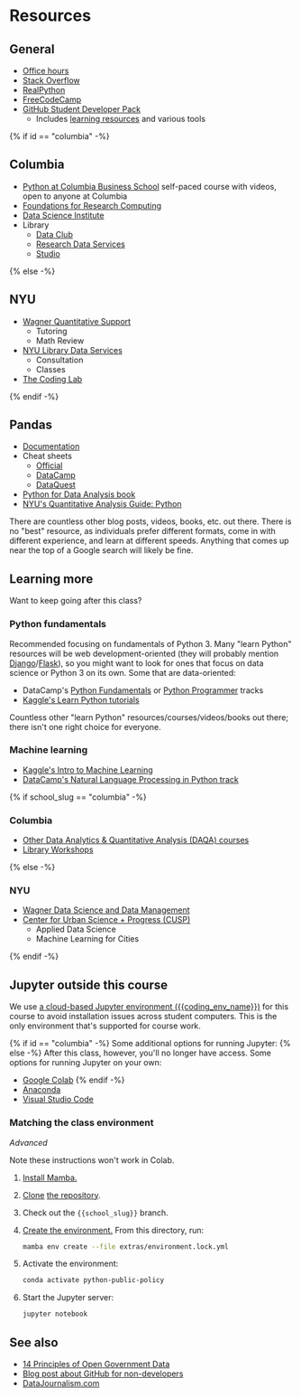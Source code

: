 # Resources

## General

- [Office hours](syllabus.html#instructor-information)
- [Stack Overflow](https://stackoverflow.com/)
- [RealPython](https://realpython.com/tutorials/all/)
- [FreeCodeCamp](https://www.freecodecamp.org/learn/data-analysis-with-python/)
- [GitHub Student Developer Pack](https://education.github.com/pack)
  - Includes [learning resources](https://education.github.com/pack?sort=popularity&tag=Learn#offers) and various tools

{% if id == "columbia" -%}

## Columbia

- [Python at Columbia Business School](https://www8.gsb.columbia.edu/courses/python) self-paced course with videos, open to anyone at Columbia
- [Foundations for Research Computing](https://rcfoundations.research.columbia.edu/)
- [Data Science Institute](https://datascience.columbia.edu/)
- Library
  - [Data Club](https://library.columbia.edu/services/research-data-services/data-club.html)
  - [Research Data Services](https://library.columbia.edu/services/research-data-services.html)
  - [Studio](https://studio.cul.columbia.edu/)

{% else -%}

## NYU

- [Wagner Quantitative Support](https://wagner.nyu.edu/portal/students/academics/advisement/quantitative)
  - Tutoring
  - Math Review
- [NYU Library Data Services](https://library.nyu.edu/departments/data-services/)
  - Consultation
  - Classes
- [The Coding Lab](https://codinglab.itp.io/)

{% endif -%}

## Pandas

- [Documentation](https://pandas.pydata.org/pandas-docs/stable/)
- Cheat sheets
  - [Official](https://pandas.pydata.org/Pandas_Cheat_Sheet.pdf)
  - [DataCamp](https://www.datacamp.com/cheat-sheet/pandas-cheat-sheet-for-data-science-in-python)
  - [DataQuest](https://www.dataquest.io/blog/pandas-cheat-sheet/)
- [Python for Data Analysis book](https://wesmckinney.com/book/)
- [NYU's Quantitative Analysis Guide: Python](https://guides.nyu.edu/quant/python)

There are countless other blog posts, videos, books, etc. out there. There is no "best" resource, as individuals prefer different formats, come in with different experience, and learn at different speeds. Anything that comes up near the top of a Google search will likely be fine.

## Learning more

Want to keep going after this class?

### Python fundamentals

Recommended focusing on fundamentals of Python 3. Many "learn Python" resources will be web development-oriented (they will probably mention [Django](https://www.djangoproject.com/)/[Flask](https://flask.palletsprojects.com/)), so you might want to look for ones that focus on data science or Python 3 on its own. Some that are data-oriented:

- DataCamp's [Python Fundamentals](https://www.datacamp.com/tracks/python-fundamentals) or [Python Programmer](https://www.datacamp.com/tracks/python-programmer) tracks
- [Kaggle's Learn Python tutorials](https://www.kaggle.com/learn/python)

Countless other "learn Python" resources/courses/videos/books out there; there isn't one right choice for everyone.

### Machine learning

- [Kaggle's Intro to Machine Learning](https://www.kaggle.com/learn/intro-to-machine-learning)
- [DataCamp's Natural Language Processing in Python track](https://www.datacamp.com/tracks/natural-language-processing-in-python)

{% if school_slug == "columbia" -%}

### Columbia

- [Other Data Analytics & Quantitative Analysis (DAQA) courses](https://bulletin.columbia.edu/sipa/specializations/daqa/#coursestext)
- [Library Workshops](https://library.columbia.edu/using-libraries/workshops.html)

{% else -%}

### NYU

- [Wagner Data Science and Data Management](https://wagner.nyu.edu/focus/areas/data-science-data-management)
- [Center for Urban Science + Progress (CUSP)](https://cusp.nyu.edu/masters-degree/#curriculum)
  - Applied Data Science
  - Machine Learning for Cities

{% endif -%}

## Jupyter outside this course

We use [a cloud-based Jupyter environment ({{coding_env_name}})](lecture_0.html#jupyter) for this course to avoid installation issues across student computers. This is the only environment that's supported for course work.

{% if id == "columbia" -%}
Some additional options for running Jupyter:
{% else -%}
After this class, however, you'll no longer have access. Some options for running Jupyter on your own:

- [Google Colab](https://colab.research.google.com/)
{% endif -%}
- [Anaconda](https://www.anaconda.com/)
- [Visual Studio Code](https://code.visualstudio.com/docs/datascience/jupyter-notebooks)

### Matching the class environment

_Advanced_

Note these instructions won't work in Colab.

1. [Install Mamba.](https://mamba.readthedocs.io/en/latest/installation.html)
1. [Clone](https://docs.github.com/en/repositories/creating-and-managing-repositories/cloning-a-repository) [the repository](https://github.com/afeld/python-public-policy/tree/{{school_slug}}).
1. Check out the `{{school_slug}}` branch.
1. [Create the environment.](https://docs.conda.io/projects/conda/en/stable/user-guide/tasks/manage-environments.html#creating-an-environment-from-an-environment-yml-file) From this directory, run:

   ```sh
   mamba env create --file extras/environment.lock.yml
   ```

1. Activate the environment:

   ```sh
   conda activate python-public-policy
   ```

1. Start the Jupyter server:

   ```sh
   jupyter notebook
   ```

## See also

- [14 Principles of Open Government Data](https://opengovdata.io/2014/principles/)
- [Blog post about GitHub for non-developers](https://medium.com/nyc-planning-digital/git-what-extolling-githubs-virtues-to-non-coders-6cc11f1a5fd2)
- [DataJournalism.com](https://datajournalism.com/)
